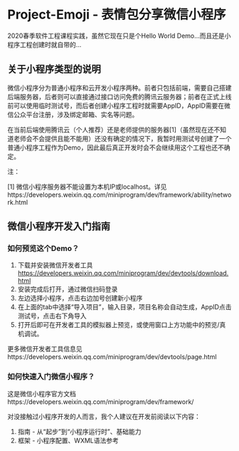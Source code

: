 # Project-Emoji - 表情包分享微信小程序
2020春季软件工程课程实践，虽然它现在只是个Hello World Demo...而且还是小程序工程创建时就自带的...

## 关于小程序类型的说明
微信小程序分为普通小程序和云开发小程序两种。前者只包括前端，需要自己搭建后端服务器，后者则可以直接通过接口访问免费的腾讯云服务器；前者在正式上线前可以使用临时测试号，而后者创建小程序工程时就需要AppID，AppID需要在微信公众平台注册，涉及绑定邮箱、实名等问题。

在当前后端使用腾讯云（个人推荐）还是老师提供的服务器[1]（虽然现在还不知道老师会不会提供且能不能用）还没有确定的情况下，我暂时用测试号创建了一个普通小程序工程作为Demo，因此最后真正开发时会不会继续用这个工程也还不确定。

注：

[1] 微信小程序服务器不能设置为本机IP或localhost。详见https://developers.weixin.qq.com/miniprogram/dev/framework/ability/network.html

## 微信小程序开发入门指南
### 如何预览这个Demo？
1. 下载并安装微信开发者工具 https://developers.weixin.qq.com/miniprogram/dev/devtools/download.html
2. 安装完成后打开，通过微信扫码登录
3. 左边选择小程序，点击右边加号创建新小程序
4. 在上面的tab中选择“导入项目”，输入目录，项目名称会自动生成，AppID点击测试号，点击右下角导入
5. 打开后即可在开发者工具的模拟器上预览，或使用窗口上方功能中的预览/真机调试。

更多微信开发者工具信息见https://developers.weixin.qq.com/miniprogram/dev/devtools/page.html

### 如何快速入门微信小程序？
这是微信小程序官方文档https://developers.weixin.qq.com/miniprogram/dev/framework/

对没接触过小程序开发的人而言，我个人建议在开发前阅读以下内容：

1. 指南 - 从“起步”到“小程序运行时”、基础能力
2. 框架 - 小程序配置、WXML语法参考
